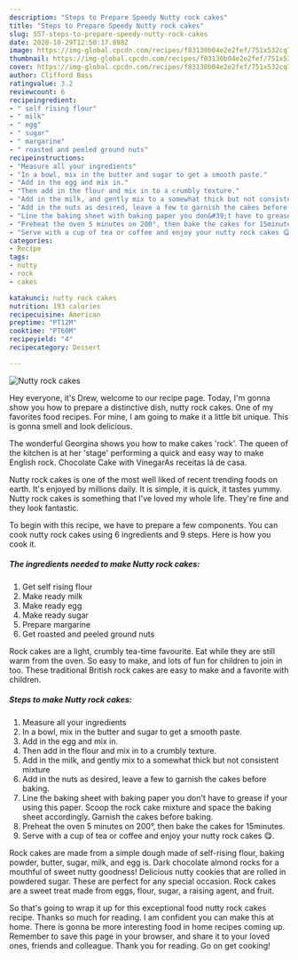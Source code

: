 ```yaml
---
description: "Steps to Prepare Speedy Nutty rock cakes"
title: "Steps to Prepare Speedy Nutty rock cakes"
slug: 557-steps-to-prepare-speedy-nutty-rock-cakes
date: 2020-10-29T12:50:17.898Z
image: https://img-global.cpcdn.com/recipes/f83130b04e2e2fef/751x532cq70/nutty-rock-cakes-recipe-main-photo.jpg
thumbnail: https://img-global.cpcdn.com/recipes/f83130b04e2e2fef/751x532cq70/nutty-rock-cakes-recipe-main-photo.jpg
cover: https://img-global.cpcdn.com/recipes/f83130b04e2e2fef/751x532cq70/nutty-rock-cakes-recipe-main-photo.jpg
author: Clifford Bass
ratingvalue: 3.2
reviewcount: 6
recipeingredient:
- " self rising flour"
- " milk"
- " egg"
- " sugar"
- " margarine"
- " roasted and peeled ground nuts"
recipeinstructions:
- "Measure all your ingredients"
- "In a bowl, mix in the butter and sugar to get a smooth paste."
- "Add in the egg and mix in."
- "Then add in the flour and mix in to a crumbly texture."
- "Add in the milk, and gently mix to a somewhat thick but not consistent mixture"
- "Add in the nuts as desired, leave a few to garnish the cakes before baking."
- "Line the baking sheet with baking paper you don&#39;t have to grease if your using this paper. Scoop the rock cake mixture and space the baking sheet accordingly. Garnish the cakes before baking."
- "Preheat the oven 5 minutes on 200°, then bake the cakes for 15minutes."
- "Serve with a cup of tea or coffee and enjoy your nutty rock cakes 😋."
categories:
- Recipe
tags:
- nutty
- rock
- cakes

katakunci: nutty rock cakes 
nutrition: 193 calories
recipecuisine: American
preptime: "PT12M"
cooktime: "PT60M"
recipeyield: "4"
recipecategory: Dessert

---
```



![Nutty rock cakes](https://img-global.cpcdn.com/recipes/f83130b04e2e2fef/751x532cq70/nutty-rock-cakes-recipe-main-photo.jpg)

Hey everyone, it's Drew, welcome to our recipe page. Today, I'm gonna show you how to prepare a distinctive dish, nutty rock cakes. One of my favorites food recipes. For mine, I am going to make it a little bit unique. This is gonna smell and look delicious.

The wonderful Georgina shows you how to make cakes &#39;rock&#39;. The queen of the kitchen is at her &#39;stage&#39; performing a quick and easy way to make English rock. Chocolate Cake with VinegarAs receitas lá de casa.

Nutty rock cakes is one of the most well liked of recent trending foods on earth. It's enjoyed by millions daily. It is simple, it is quick, it tastes yummy. Nutty rock cakes is something that I've loved my whole life. They're fine and they look fantastic.


To begin with this recipe, we have to prepare a few components. You can cook nutty rock cakes using 6 ingredients and 9 steps. Here is how you cook it.

<!--inarticleads1-->

##### The ingredients needed to make Nutty rock cakes:

1. Get  self rising flour
1. Make ready  milk
1. Make ready  egg
1. Make ready  sugar
1. Prepare  margarine
1. Get  roasted and peeled ground nuts


Rock cakes are a light, crumbly tea-time favourite. Eat while they are still warm from the oven. So easy to make, and lots of fun for children to join in too. These traditional British rock cakes are easy to make and a favorite with children. 

<!--inarticleads2-->

##### Steps to make Nutty rock cakes:

1. Measure all your ingredients
1. In a bowl, mix in the butter and sugar to get a smooth paste.
1. Add in the egg and mix in.
1. Then add in the flour and mix in to a crumbly texture.
1. Add in the milk, and gently mix to a somewhat thick but not consistent mixture
1. Add in the nuts as desired, leave a few to garnish the cakes before baking.
1. Line the baking sheet with baking paper you don&#39;t have to grease if your using this paper. Scoop the rock cake mixture and space the baking sheet accordingly. Garnish the cakes before baking.
1. Preheat the oven 5 minutes on 200°, then bake the cakes for 15minutes.
1. Serve with a cup of tea or coffee and enjoy your nutty rock cakes 😋.


Rock cakes are made from a simple dough made of self-rising flour, baking powder, butter, sugar, milk, and egg is. Dark chocolate almond rocks for a mouthful of sweet nutty goodness! Delicious nutty cookies that are rolled in powdered sugar. These are perfect for any special occasion. Rock cakes are a sweet treat made from eggs, flour, sugar, a raising agent, and fruit. 

So that's going to wrap it up for this exceptional food nutty rock cakes recipe. Thanks so much for reading. I am confident you can make this at home. There is gonna be more interesting food in home recipes coming up. Remember to save this page in your browser, and share it to your loved ones, friends and colleague. Thank you for reading. Go on get cooking!
